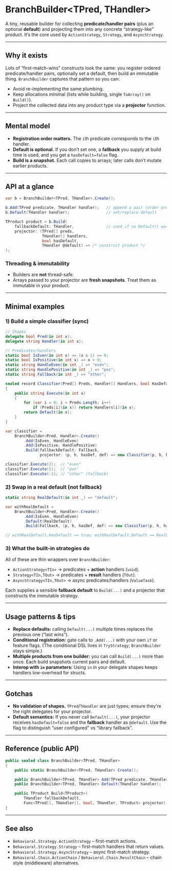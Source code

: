 # BranchBuilder\<TPred, THandler>

A tiny, reusable builder for collecting **predicate/handler pairs** (plus an optional **default**) and projecting them into any concrete “strategy-like” product. It’s the core used by `ActionStrategy`, `Strategy`, and `AsyncStrategy`.

---

## Why it exists

Lots of “first-match-wins” constructs look the same: you register ordered predicate/handler pairs, optionally set a default, then build an immutable thing. `BranchBuilder` captures that pattern so you can:

* Avoid re-implementing the same plumbing.
* Keep allocations minimal (lists while building, single `ToArray()` on `Build()`).
* Project the collected data into any product type via a **projector** function.

---

## Mental model

* **Registration order matters.** The `i`th predicate corresponds to the `i`th handler.
* **Default is optional.** If you don’t set one, a **fallback** you supply at build time is used, and you get a `hasDefault=false` flag.
* **Build is a snapshot.** Each call copies to arrays; later calls don’t mutate earlier products.

---

## API at a glance

```csharp
var b = BranchBuilder<TPred, THandler>.Create();

b.Add(TPred predicate, THandler handler);   // append a pair (order preserved)
b.Default(THandler handler);                // set/replace default

TProduct product = b.Build(
    fallbackDefault: THandler,              // used if no Default() was configured
    projector: (TPred[] preds,
                THandler[] handlers,
                bool hasDefault,
                THandler @default) => /* construct product */
);
```

### Threading & immutability

* Builders are **not** thread-safe.
* Arrays passed to your projector are **fresh snapshots**. Treat them as immutable in your product.

---

## Minimal examples

### 1) Build a simple classifier (sync)

```csharp
// Shapes
delegate bool Pred(in int x);
delegate string Handler(in int x);

// Predicates/handlers
static bool IsEven(in int x) => (x & 1) == 0;
static bool IsPositive(in int x) => x > 0;
static string HandleEven(in int _) => "even";
static string HandlePositive(in int _) => "pos";
static string Fallback(in int _) => "other";

sealed record Classifier(Pred[] Preds, Handler[] Handlers, bool HasDefault, Handler Default)
{
    public string Execute(in int x)
    {
        for (var i = 0; i < Preds.Length; i++)
            if (Preds[i](in x)) return Handlers[i](in x);
        return Default(in x);
    }
}

var classifier =
    BranchBuilder<Pred, Handler>.Create()
        .Add(IsEven, HandleEven)
        .Add(IsPositive, HandlePositive)
        .Build(fallbackDefault: Fallback,
               projector: (p, h, hasDef, def) => new Classifier(p, h, hasDef, def));

classifier.Execute(2);  // "even"
classifier.Execute(1);  // "pos"
classifier.Execute(-1); // "other" (fallback)
```

### 2) Swap in a real default (not fallback)

```csharp
static string RealDefault(in int _) => "default";

var withRealDefault =
    BranchBuilder<Pred, Handler>.Create()
        .Add(IsEven, HandleEven)
        .Default(RealDefault)
        .Build(Fallback, (p, h, hasDef, def) => new Classifier(p, h, hasDef, def));

// withRealDefault.HasDefault == true; withRealDefault.Default == RealDefault
```

### 3) What the built-in strategies do

All of these are thin wrappers over `BranchBuilder`:

* `ActionStrategy<TIn>` → predicates + **action** handlers (`void`).
* `Strategy<TIn,TOut>` → predicates + **result** handlers (`TOut`).
* `AsyncStrategy<TIn,TOut>` → async predicates/handlers (`ValueTask`).

Each supplies a sensible **fallback default** to `Build(...)` and a projector that constructs the immutable strategy.

---

## Usage patterns & tips

* **Replace defaults:** calling `Default(...)` multiple times replaces the previous one (“last wins”).
* **Conditional registration:** gate calls to `.Add(...)` with your own `if` or feature flags. (The conditional DSL lives in `TryStrategy`; `BranchBuilder` stays simple.)
* **Multiple products from one builder:** you can call `Build(...)` more than once. Each build snapshots current pairs and default.
* **Interop with `in` parameters:** Using `in` in your delegate shapes keeps handlers low-overhead for structs.

---

## Gotchas

* **No validation of shapes.** `TPred`/`THandler` are just types; ensure they’re the right delegates for your projector.
* **Default semantics:** If you never call `Default(...)`, your projector receives `hasDefault=false` and the **fallback** handler as `@default`. Use the flag to distinguish “user configured” vs “library fallback”.

---

## Reference (public API)

```csharp
public sealed class BranchBuilder<TPred, THandler>
{
    public static BranchBuilder<TPred, THandler> Create();

    public BranchBuilder<TPred, THandler> Add(TPred predicate, THandler handler);
    public BranchBuilder<TPred, THandler> Default(THandler handler);

    public TProduct Build<TProduct>(
        THandler fallbackDefault,
        Func<TPred[], THandler[], bool, THandler, TProduct> projector);
}
```

---

## See also

* `Behavioral.Strategy.ActionStrategy` – first-match actions.
* `Behavioral.Strategy.Strategy` – first-match handlers that return values.
* `Behavioral.Strategy.AsyncStrategy` – async first-match strategy.
* `Behavioral.Chain.ActionChain` / `Behavioral.Chain.ResultChain` – chain style (middleware) alternatives.
